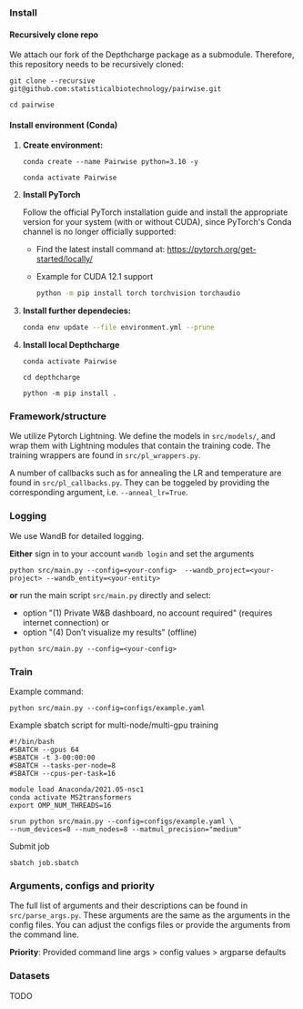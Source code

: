 ### Install

#### **Recursively clone repo**
We attach our fork of the Depthcharge package as a submodule. Therefore, this repository needs to be recursively cloned:

`git clone --recursive git@github.com:statisticalbiotechnology/pairwise.git`

`cd pairwise`

#### **Install environment (Conda)**
1. **Create environment:**

    `conda create --name Pairwise python=3.10 -y`

    `conda activate Pairwise`

2. **Install PyTorch**

    Follow the official PyTorch installation guide and install the appropriate version for your system (with or without CUDA), since PyTorch's Conda channel is no longer officially supported:

    - Find the latest install command at: https://pytorch.org/get-started/locally/
    - Example for CUDA 12.1 support

        ```bash
        python -m pip install torch torchvision torchaudio

3. **Install further dependecies:**
    ```bash
    conda env update --file environment.yml --prune


4. **Install local Depthcharge**

    `conda activate Pairwise`

    `cd depthcharge`

    `python -m pip install .`

### Framework/structure
We utilize Pytorch Lightning. We define the models in `src/models/`, and wrap them with Lightning modules that contain the training code. The training wrappers are found in `src/pl_wrappers.py`.

A number of callbacks such as for annealing the LR and temperature are found in `src/pl_callbacks.py`. They can be toggeled by providing the corresponding argument, i.e. `--anneal_lr=True`.

### Logging
We use WandB for detailed logging.

**Either** sign in to your account
`wandb login`
and set the arguments

`python src/main.py --config=<your-config>  --wandb_project=<your-project> --wandb_entity=<your-entity>`

**or** run the main script `src/main.py` directly and select:
* option "(1) Private W&B dashboard, no account required" (requires internet connection)
or
* option "(4) Don’t visualize my results" (offline)

`python src/main.py --config=<your-config>`

### Train 
Example command: 

`python src/main.py --config=configs/example.yaml`

Example sbatch script for multi-node/multi-gpu training

```
#!/bin/bash
#SBATCH --gpus 64
#SBATCH -t 3-00:00:00
#SBATCH --tasks-per-node=8
#SBATCH --cpus-per-task=16

module load Anaconda/2021.05-nsc1
conda activate MS2transformers
export OMP_NUM_THREADS=16

srun python src/main.py --config=configs/example.yaml \
--num_devices=8 --num_nodes=8 --matmul_precision="medium"
```
Submit job
```
sbatch job.sbatch
```
### Arguments, configs and priority
The full list of arguments and their descriptions can be found in `src/parse_args.py`. These arguments are the same as the arguments in the config files. You can adjust the configs files or provide the arguments from the command line.

**Priority**: Provided command line args > config values > argparse defaults

### Datasets
TODO
